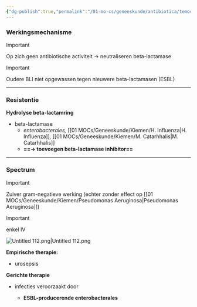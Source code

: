 ```yaml
---
{"dg-publish":true,"permalink":"/01-mo-cs/geneeskunde/antibiotica/temocilline/","noteIcon":"","created":"2024-11-24T10:57:22.176+01:00","updated":"2024-12-29T13:58:43.316+01:00"}
---
```


### Werkingsmechanisme

> [!important]  
> Op zich geen antibiotische activiteit → neutraliseren beta-lactamase  
  
> [!important]  
> Oudere BLI niet opgewassen tegen nieuwere beta-lactamasen (ESBL)  

  

---

  

### Resistentie

**Hydrolyse beta-lactamring**

- beta-lactamase
    - _enterobacterales,_ [[01 MOCs/Geneeskunde/Kiemen/H. Influenza\|H. Influenza]]_,_ [[01 MOCs/Geneeskunde/Kiemen/M. Catarhhalis\|M. Catarhhalis]]
    - **==→ toevoegen beta-lactamase inhibitor==**

  

---

  

### Spectrum

> [!important]  
> Zuiver gram-negatieve werking (echter zonder effect op [[01 MOCs/Geneeskunde/Kiemen/Pseudomonas Aeruginosa\|Pseudomonas Aeruginosa]])  
  
> [!important]  
> enkel IV  

![Untitled 112.png|Untitled 112.png](/img/user/06%20Toolkit/Files/Untitled%20112.png)

**Empirische therapie:**

- urosepsis

  

**Gerichte therapie**

- infecties veroorzaakt door
    
    - **ESBL-producerende enterobacterales**